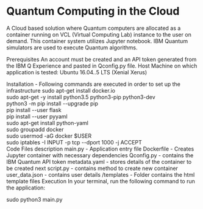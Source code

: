 # Quantum Computing in the Cloud
A Cloud based solution where Quantum computers are allocated as a container running on VCL (Virtual Computing Lab) instance to the user on demand. This container system utilizes Jupyter notebook. IBM Quantum simulators are used to execute Quantum algorithms.

Prerequisites
An account must be created and an API token generated from the IBM Q Experience and pasted in Qconfig.py file.
Host Machine on which application is tested: Ubuntu 16.04..5 LTS (Xenial Xerus)

Installation - Following commands are executed in order to set up the infrastructure
sudo apt-get install docker.io  
sudo apt-get -y install python3.5 python3-pip python3-dev  
python3 -m pip install --upgrade pip  
pip install --user flask  
pip install --user pyyaml  
sudo apt-get install python-yaml  
sudo groupadd docker  
sudo usermod -aG docker $USER  
sudo iptables -I INPUT -p tcp --dport 1000 -j ACCEPT  
Code Files description
main.py - Application entry file
Dockerfile - Creates Jupyter container with necessary dependencies
Qconfig.py - contains the IBM Quantum API token
metadata.yaml - stores details of the container to be created next
script.py - contains method to create new container
user_data.json - contains user details
/templates - Folder contains the html template files
Execution
In your terminal, run the following command to run the application:

sudo python3 main.py
